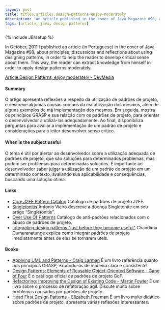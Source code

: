 ```yaml
---
layout: post
title: titles.articles.design-patterns-enjoy-moderately
description: "An article published in the cover of Java Magazine #98, about principles, discussions and reflections about using designing patterns, in order to help the reader to develop critical sense about them. This way, the reader can extract knowledge from himself in order to apply design patterns moderately."
tags: [article, java, design patterns]
---
```

{% include JB/setup %}

In October, 2011 I published an article (in Portuguese) in the cover of Java Magazine #98, about principles, discussions and reflections about using designing patterns, in order to help the reader to develop critical sense about them. This way, the reader can extract knowledge from himself in order to apply design patterns moderately.

[Article Design Patterns, enjoy moderately - DevMedia](http://www.devmedia.com.br/padroes-de-projeto-revista-java-magazine-98/23072)

#### Summary
O artigo apresenta reflexões a respeito da utilização de padrões de projeto, e descreve algumas causas comuns da má utilização dos mesmos, além de alguns exemplos de má implementação dos mesmos. Em seguida, mostra os princípios GRASP e sua relação com os padrões de projeto, para orientar o desenvolvedor a utilizá-los adequadamente. Ao final, disponibiliza perguntas para avaliar a implementação de um padrão de projeto e considerações para o leitor desenvolver senso crítico.

#### When is the subject useful
O tema é útil por alertar ao desenvolvedor sobre a utilização adequada de padrões de projeto, que são soluções para determinados problemas, mas podem ser problemas para determinadas soluções. É importante ao desenvolvedor saber julgar a utilização de um padrão de projeto em um determinado contexto, avaliando sua aplicabilidade e consequências, buscando uma solução ótima.

#### Links
 * [Core J2EE Pattern Catalog](http://corej2eepatterns.com) Catálogo de padrões de projeto J2EE.
 * [Singletonitis](http://antonioshome.net/blog/2006/20060906-1.php) Antonio Vieiro descreve a doença Singletonite em seu artigo “Singletonitis”.
 * [Over Use Of Patterns](http://c2.com/cgi/wiki?OverUseOfPatterns) Catálogo de anti-padrões relacionados com o abuso de padrões de projeto.
 * [Integrating design patterns "just before they become useful"](http://as3dp.com/2009/09/03/integrating-design-patterns-just-before-they-become-useful) Chandima Cumaranatunge explica como integrar padrões de projeto imediatamente antes de eles se tornarem úteis.

#### Books
 * [Applying UML and Patterns - Craig Larman](http://www.amazon.com/Applying-UML-Patterns-Introduction-Object-Oriented/dp/0131489062) É um livro referência quanto aos princípios GRASP, expondo-os de maneira clara e consistente.
 * [Design Patterns: Elements of Reusable Object-Oriented Software - Gang of Four](http://www.amazon.com/Design-Patterns-Elements-Reusable-Object-Oriented/dp/0201633612) É o catálogo oficial de padrões de projeto GoF.
 * [Refactoring: Improving the Design of Existing Code - Martin Fowler](http://www.amazon.com/Refactoring-Improving-Design-Existing-Code/dp/0201485672) É um livro sobre o processo de refatoração ágil. Discute muito sobre problemas causados por padrões de projeto.
 * [Head First Design Patterns - Elizabeth Freeman](http://www.amazon.com/First-Design-Patterns-Elisabeth-Freeman/dp/0596007124) É um livro muito didático sobre padrões de projeto, apresenta várias reflexões interessantes.
